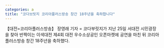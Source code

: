 ```yaml
---
categories: a
title: "코다브릿지 코리아플러스방송 창간 18주년을 축하합니다"
---
```

【대전=코리아플러스방송】 장영래 기자 = 코다부릿지가 지난 25일 서대전 시민광장을 찾아 반짝이는 이색대전 제4회 대전 우수소상공인 오픈마켓에 공연을 마친 뒤 코리아플러스방송 창간 18주년을 축하했다.